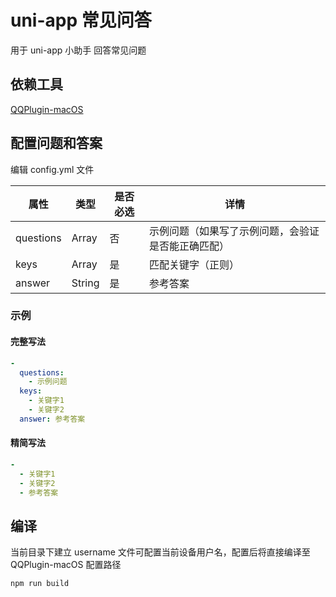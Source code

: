 # uni-app 常见问答

用于 uni-app 小助手 回答常见问题

## 依赖工具

[QQPlugin-macOS](https://github.com/TKkk-iOSer/QQPlugin-macOS)

## 配置问题和答案

编辑 config.yml 文件

属性|类型|是否必选|详情
--|--|--|--
questions|Array|否|示例问题（如果写了示例问题，会验证是否能正确匹配）
keys|Array|是|匹配关键字（正则）
answer|String|是|参考答案

### 示例

#### 完整写法

```yml
- 
  questions:
    - 示例问题
  keys:
    - 关键字1
    - 关键字2
  answer: 参考答案
```

#### 精简写法

```yml
-
  - 关键字1
  - 关键字2
  - 参考答案
```

## 编译

当前目录下建立 username 文件可配置当前设备用户名，配置后将直接编译至 QQPlugin-macOS 配置路径

```shell
npm run build
```

